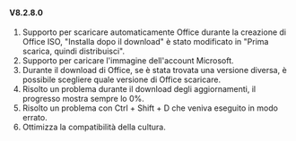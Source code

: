 ﻿#### V8.2.8.0

1. Supporto per scaricare automaticamente Office durante la creazione di Office ISO, "Installa dopo il download" è stato modificato in "Prima scarica, quindi distribuisci".
2. Supporto per caricare l'immagine dell'account Microsoft.
3. Durante il download di Office, se è stata trovata una versione diversa, è possibile scegliere quale versione di Office scaricare.
4. Risolto un problema durante il download degli aggiornamenti, il progresso mostra sempre lo 0%.
5. Risolto un problema con Ctrl + Shift + D che veniva eseguito in modo errato.
6. Ottimizza la compatibilità della cultura.
